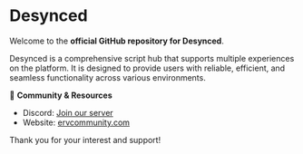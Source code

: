 # Desynced

Welcome to the **official GitHub repository for Desynced**.

Desynced is a comprehensive script hub that supports multiple experiences on the platform. It is designed to provide users with reliable, efficient, and seamless functionality across various environments.

🔗 **Community & Resources**

* Discord: [Join our server](https://discord.gg/qXp6nv3pKk)
* Website: [ervcommunity.com](https://ervcommunity.com/)

Thank you for your interest and support!
